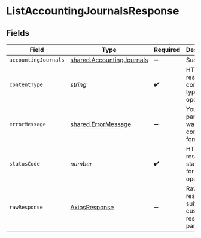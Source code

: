 # ListAccountingJournalsResponse


## Fields

| Field                                                                  | Type                                                                   | Required                                                               | Description                                                            |
| ---------------------------------------------------------------------- | ---------------------------------------------------------------------- | ---------------------------------------------------------------------- | ---------------------------------------------------------------------- |
| `accountingJournals`                                                   | [shared.AccountingJournals](../../models/shared/accountingjournals.md) | :heavy_minus_sign:                                                     | Success                                                                |
| `contentType`                                                          | *string*                                                               | :heavy_check_mark:                                                     | HTTP response content type for this operation                          |
| `errorMessage`                                                         | [shared.ErrorMessage](../../models/shared/errormessage.md)             | :heavy_minus_sign:                                                     | Your `query` parameter was not correctly formed                        |
| `statusCode`                                                           | *number*                                                               | :heavy_check_mark:                                                     | HTTP response status code for this operation                           |
| `rawResponse`                                                          | [AxiosResponse](https://axios-http.com/docs/res_schema)                | :heavy_minus_sign:                                                     | Raw HTTP response; suitable for custom response parsing                |